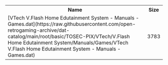 <table>
<tr><th>Name</th><th>Size</th></tr>
<tr><td>[VTech V.Flash Home Edutainment System - Manuals - Games.dat](https://raw.githubusercontent.com/open-retrogaming-archive/dat-catalog/main/root/basic/TOSEC-PIX/VTech/V.Flash Home Edutainment System/Manuals/Games/VTech V.Flash Home Edutainment System - Manuals - Games.dat)</td><td>3783</td></tr>
</table>
